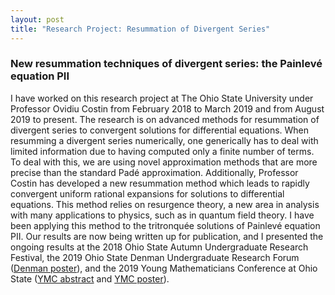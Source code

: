 ```yaml
---
layout: post
title: "Research Project: Resummation of Divergent Series"
---
```


### New resummation techniques of divergent series: the Painlevé equation PII

I have worked on this research project at The Ohio State University under Professor Ovidiu Costin from February 2018 to March 2019 and from August 2019 to present. The research is on advanced methods for resummation of divergent series to convergent solutions for differential equations. When resumming a divergent series numerically, one generically has to deal with limited information due to having computed only a finite number of terms. To deal with this, we are using novel approximation methods that are more precise than the standard Padé approximation. Additionally, Professor Costin has developed a new resummation method which leads to rapidly convergent uniform rational expansions for solutions to differential equations. This method relies on resurgence theory, a new area in analysis with many applications to physics, such as in quantum field theory. I have been applying this method to the tritronquée solutions of Painlevé equation PII. Our results are now being written up for publication, and I presented the ongoing results at the 2018 Ohio State Autumn Undergraduate Research Festival, the 2019 Ohio State Denman Undergraduate Research Forum ([Denman poster](/research/Heinz_Denman_Poster_2019.pdf)), and the 2019 Young Mathematicians Conference at Ohio State ([YMC abstract](/research/YMC_abstract.pdf) and [YMC poster](/research/Heinz_YMC_Poster_2019.pdf)). 
